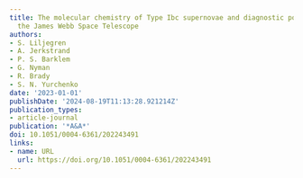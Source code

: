 ```yaml
---
title: The molecular chemistry of Type Ibc supernovae and diagnostic potential with
  the James Webb Space Telescope
authors:
- S. Liljegren
- A. Jerkstrand
- P. S. Barklem
- G. Nyman
- R. Brady
- S. N. Yurchenko
date: '2023-01-01'
publishDate: '2024-08-19T11:13:28.921214Z'
publication_types:
- article-journal
publication: '*A&A*'
doi: 10.1051/0004-6361/202243491
links:
- name: URL
  url: https://doi.org/10.1051/0004-6361/202243491
---
```

